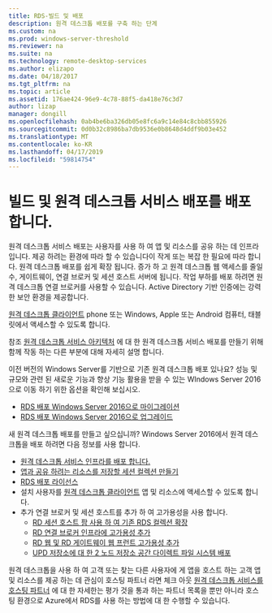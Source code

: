 ```yaml
---
title: RDS-빌드 및 배포
description: 원격 데스크톱 배포를 구축 하는 단계
ms.custom: na
ms.prod: windows-server-threshold
ms.reviewer: na
ms.suite: na
ms.technology: remote-desktop-services
ms.author: elizapo
ms.date: 04/18/2017
ms.tgt_pltfrm: na
ms.topic: article
ms.assetid: 176ae424-96e9-4c78-88f5-da418e76c3d7
author: lizap
manager: dongill
ms.openlocfilehash: 0ab4be6ba326db05e8fc6a9c14e84c8cbb855926
ms.sourcegitcommit: 0d0b32c8986ba7db9536e0b8648d4ddf9b03e452
ms.translationtype: MT
ms.contentlocale: ko-KR
ms.lasthandoff: 04/17/2019
ms.locfileid: "59814754"
---
```

# <a name="build-and-deploy-your-remote-desktop-services-deployment"></a>빌드 및 원격 데스크톱 서비스 배포를 배포 합니다.

원격 데스크톱 서비스 배포는 사용자를 사용 하 여 앱 및 리소스를 공유 하는 데 인프라입니다. 제공 하려는 환경에 따라 할 수 있습니다이 작게 또는 복잡 한 필요에 따라 합니다. 원격 데스크톱 배포를 쉽게 확장 됩니다. 증가 하 고 원격 데스크톱 웹 액세스를 줄일 수, 게이트웨이, 연결 브로커 및 세션 호스트 서버에 됩니다. 작업 부하를 배포 하려면 원격 데스크톱 연결 브로커를 사용할 수 있습니다. Active Directory 기반 인증에는 강력한 보안 환경을 제공합니다. 

[원격 데스크톱 클라이언트](clients\remote-desktop-clients.md) phone 또는 Windows, Apple 또는 Android 컴퓨터, 태블릿에서 액세스할 수 있도록 합니다.

참조 [원격 데스크톱 서비스 아키텍처](desktop-hosting-logical-architecture.md) 에 대 한 원격 데스크톱 서비스 배포를 만들기 위해 함께 작동 하는 다른 부분에 대해 자세히 설명 합니다.

이전 버전의 Windows Server를 기반으로 기존 원격 데스크톱 배포 있나요? 성능 및 규모와 관련 된 새로운 기능과 향상 기능 활용을 받을 수 있는 WIndows Server 2016으로 이동 하기 위한 옵션을 확인해 보십시오.

- [RDS 배포 Windows Server 2016으로 마이그레이션](migrate-rds-role-services.md)
- [RDS 배포 Windows Server 2016으로 업그레이드](upgrade-to-rds-2016.md)

새 원격 데스크톱 배포를 만들고 싶으십니까? Windows Server 2016에서 원격 데스크톱을 배포 하려면 다음 정보를 사용 합니다.

- [원격 데스크톱 서비스 인프라를 배포 합니다.](rds-deploy-infrastructure.md)
- [앱과 공유 하려는 리소스를 저장할 세션 컬렉션 만들기](rds-create-collection.md)
- [RDS 배포 라이선스](rds-client-access-license.md)
- 설치 사용자를 [원격 데스크톱 클라이언트](clients/remote-desktop-clients.md) 앱 및 리소스에 액세스할 수 있도록 합니다. 
- 추가 연결 브로커 및 세션 호스트를 추가 하 여 고가용성을 사용 합니다.
   - [RD 세션 호스트 팜 사용 하 여 기존 RDS 컬렉션 확장](rds-scale-rdsh-farm.md)
   - [RD 연결 브로커 인프라에 고가용성 추가](rds-connection-broker-cluster.md)
   - [RD 웹 및 RD 게이트웨이 웹 프런트 고가용성 추가](rds-rdweb-gateway-ha.md)
   - [UPD 저장소에 대 한 2 노드 저장소 공간 다이렉트 파일 시스템 배포](rds-storage-spaces-direct-deployment.md)


원격 데스크톱을 사용 하 여 고객 또는 찾는 다른 사용자에 게 앱을 호스트 하는 고객 앱 및 리소스를 제공 하는 데 관심이 호스팅 파트너 라면 체크 아웃 [원격 데스크톱 서비스를 호스팅 파트너](rds-hosting-partners.md) 에 대 한 자세한는 평가 것을 통과 하는 파트너 목록을 뿐만 아니라 호스팅 환경으로 Azure에서 RDS를 사용 하는 방법에 대 한 수행할 수 있습니다.
